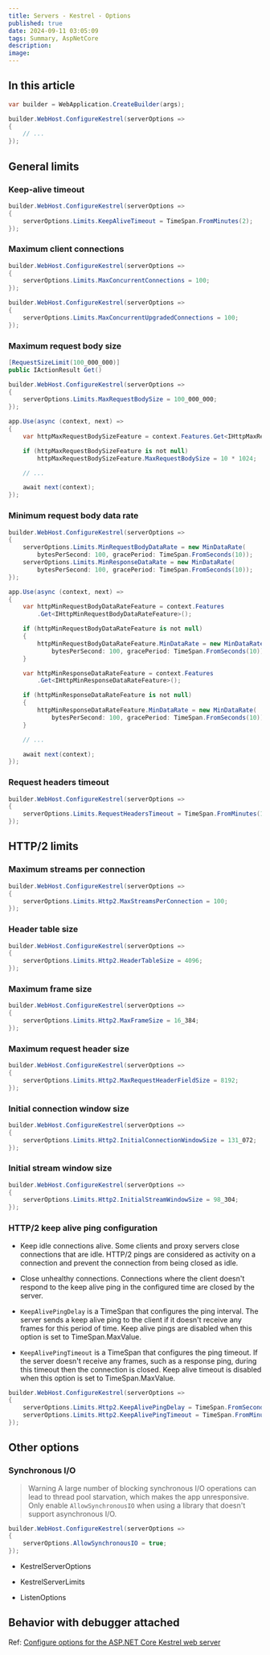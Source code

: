 ```yaml
---
title: Servers - Kestrel - Options
published: true
date: 2024-09-11 03:05:09
tags: Summary, AspNetCore
description: 
image:
---
```


## In this article

```csharp
var builder = WebApplication.CreateBuilder(args);

builder.WebHost.ConfigureKestrel(serverOptions =>
{
    // ...
});
```

## General limits

### Keep-alive timeout

```csharp
builder.WebHost.ConfigureKestrel(serverOptions =>
{
    serverOptions.Limits.KeepAliveTimeout = TimeSpan.FromMinutes(2);
});
```

### Maximum client connections

```csharp
builder.WebHost.ConfigureKestrel(serverOptions =>
{
    serverOptions.Limits.MaxConcurrentConnections = 100;
});
```

```csharp
builder.WebHost.ConfigureKestrel(serverOptions =>
{
    serverOptions.Limits.MaxConcurrentUpgradedConnections = 100;
});
```

### Maximum request body size

```csharp
[RequestSizeLimit(100_000_000)]
public IActionResult Get()
```

```csharp
builder.WebHost.ConfigureKestrel(serverOptions =>
{
    serverOptions.Limits.MaxRequestBodySize = 100_000_000;
});
```

```csharp
app.Use(async (context, next) =>
{
    var httpMaxRequestBodySizeFeature = context.Features.Get<IHttpMaxRequestBodySizeFeature>();

    if (httpMaxRequestBodySizeFeature is not null)
        httpMaxRequestBodySizeFeature.MaxRequestBodySize = 10 * 1024;

    // ...

    await next(context);
});
```

### Minimum request body data rate

```csharp
builder.WebHost.ConfigureKestrel(serverOptions =>
{
    serverOptions.Limits.MinRequestBodyDataRate = new MinDataRate(
        bytesPerSecond: 100, gracePeriod: TimeSpan.FromSeconds(10));
    serverOptions.Limits.MinResponseDataRate = new MinDataRate(
        bytesPerSecond: 100, gracePeriod: TimeSpan.FromSeconds(10));
});
```

```csharp
app.Use(async (context, next) =>
{
    var httpMinRequestBodyDataRateFeature = context.Features
        .Get<IHttpMinRequestBodyDataRateFeature>();

    if (httpMinRequestBodyDataRateFeature is not null)
    {
        httpMinRequestBodyDataRateFeature.MinDataRate = new MinDataRate(
            bytesPerSecond: 100, gracePeriod: TimeSpan.FromSeconds(10));
    }

    var httpMinResponseDataRateFeature = context.Features
        .Get<IHttpMinResponseDataRateFeature>();

    if (httpMinResponseDataRateFeature is not null)
    {
        httpMinResponseDataRateFeature.MinDataRate = new MinDataRate(
            bytesPerSecond: 100, gracePeriod: TimeSpan.FromSeconds(10));
    }

    // ...

    await next(context);
});
```

### Request headers timeout

```csharp
builder.WebHost.ConfigureKestrel(serverOptions =>
{
    serverOptions.Limits.RequestHeadersTimeout = TimeSpan.FromMinutes(1);
});
```

## HTTP/2 limits

### Maximum streams per connection

```csharp
builder.WebHost.ConfigureKestrel(serverOptions =>
{
    serverOptions.Limits.Http2.MaxStreamsPerConnection = 100;
});
```

### Header table size

```csharp
builder.WebHost.ConfigureKestrel(serverOptions =>
{
    serverOptions.Limits.Http2.HeaderTableSize = 4096;
});
```

### Maximum frame size

```csharp
builder.WebHost.ConfigureKestrel(serverOptions =>
{
    serverOptions.Limits.Http2.MaxFrameSize = 16_384;
});
```

### Maximum request header size

```csharp
builder.WebHost.ConfigureKestrel(serverOptions =>
{
    serverOptions.Limits.Http2.MaxRequestHeaderFieldSize = 8192;
});
```

### Initial connection window size

```csharp
builder.WebHost.ConfigureKestrel(serverOptions =>
{
    serverOptions.Limits.Http2.InitialConnectionWindowSize = 131_072;
});
```

### Initial stream window size

```csharp
builder.WebHost.ConfigureKestrel(serverOptions =>
{
    serverOptions.Limits.Http2.InitialStreamWindowSize = 98_304;
});
```

### HTTP/2 keep alive ping configuration

 - Keep idle connections alive. Some clients and proxy servers close connections that are idle. HTTP/2 pings are considered as activity on a connection and prevent the connection from being closed as idle.

 - Close unhealthy connections. Connections where the client doesn't respond to the keep alive ping in the configured time are closed by the server.

 - ```KeepAlivePingDelay``` is a TimeSpan that configures the ping interval. The server sends a keep alive ping to the client if it doesn't receive any frames for this period of time. Keep alive pings are disabled when this option is set to TimeSpan.MaxValue.

 - ```KeepAlivePingTimeout``` is a TimeSpan that configures the ping timeout. If the server doesn't receive any frames, such as a response ping, during this timeout then the connection is closed. Keep alive timeout is disabled when this option is set to TimeSpan.MaxValue.

```csharp
builder.WebHost.ConfigureKestrel(serverOptions =>
{
    serverOptions.Limits.Http2.KeepAlivePingDelay = TimeSpan.FromSeconds(30);
    serverOptions.Limits.Http2.KeepAlivePingTimeout = TimeSpan.FromMinutes(1);
});
```

## Other options

### Synchronous I/O

> Warning
A large number of blocking synchronous I/O operations can lead to thread pool starvation, which makes the app unresponsive. Only enable ```AllowSynchronousIO``` when using a library that doesn't support asynchronous I/O.

```csharp
builder.WebHost.ConfigureKestrel(serverOptions =>
{
    serverOptions.AllowSynchronousIO = true;
});
```

 - KestrelServerOptions

 - KestrelServerLimits

 - ListenOptions

## Behavior with debugger attached

Ref: [Configure options for the ASP.NET Core Kestrel web server](https://learn.microsoft.com/en-us/aspnet/core/fundamentals/servers/kestrel/options?view=aspnetcore-8.0)